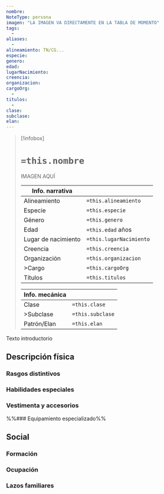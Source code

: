 ```yaml
---
nombre: 
NoteType: persona
imagen: "LA IMAGEN VA DIRECTAMENTE EN LA TABLA DE MOMENTO"
tags:
  - 
aliases:
  -
alineamiento: TN/CG...
especie: 
genero: 
edad: 
lugarNacimiento: 
creencia: 
organizacion: 
cargoOrg:
  -
titulos:
  - 
clase: 
subclase: 
elan:
---
```


>[!infobox]
># **`=this.nombre`**
> IMAGEN AQUÍ
> 
> | Info. narrativa     ||
>| -------------- | -------------- |
>| Alineamiento  | `=this.alineamiento` |
>| Especie          | `=this.especie` |
>| Género           | `=this.genero` |
>| Edad               | `=this.edad` años |
>| Lugar de nacimiento | `=this.lugarNacimiento` |
>| Creencia         | `=this.creencia` |
>| Organización  | `=this.organizacion` |
>| >Cargo            | `=this.cargoOrg` |
>| Títulos             | `=this.titulos` |
>
> |Info. mecánica ||
> | ----------- | ----------- |
> | Clase          | `=this.clase` |
> |>Subclase   | `=this.subclase` |
> |Patrón/Elan | `=this.elan` |

Texto introductorio

## Descripción física

### Rasgos distintivos



### Habilidades especiales



### Vestimenta y accesorios



%%### Equipamiento especializado%%

## Social

### Formación



### Ocupación


### Lazos familiares

